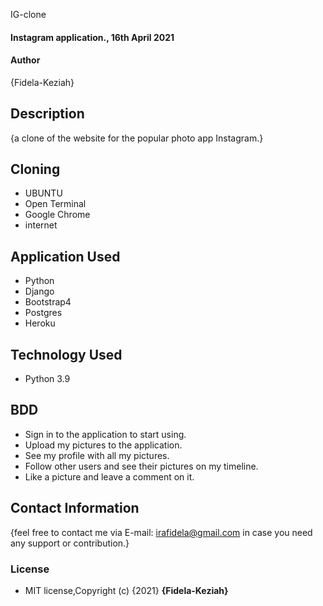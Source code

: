  IG-clone

#### Instagram application., 16th April 2021

#### Author
{Fidela-Keziah}

## Description

{a clone of the website for the popular photo app Instagram.}

## Cloning

* UBUNTU
* Open Terminal
* Google Chrome
* internet


## Application Used

* Python
* Django
* Bootstrap4
* Postgres
* Heroku

## Technology Used

* Python 3.9

## BDD

* Sign in to the application to start using.
* Upload my pictures to the application.
* See my profile with all my pictures.
* Follow other users and see their pictures on my timeline.
* Like a picture and leave a comment on it.


## Contact Information

{feel free to contact me via E-mail: irafidela@gmail.com in case you need any support or contribution.}

### License

* MIT license,Copyright (c) {2021} **{Fidela-Keziah}**